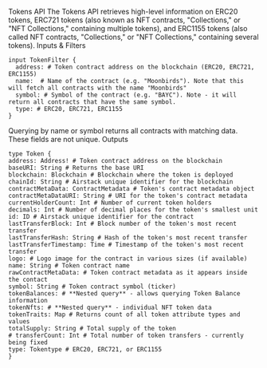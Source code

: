 Tokens API
The Tokens API retrieves high-level information on ERC20 tokens, ERC721 tokens (also known as NFT contracts, "Collections," or "NFT Collections," containing multiple tokens), and ERC1155 tokens (also called NFT contracts, "Collections," or "NFT Collections," containing several tokens).
Inputs & Filters

```code
input TokenFilter {
  address: # Token contract address on the blockchain (ERC20, ERC721, ERC1155)
  name:  # Name of the contract (e.g. "Moonbirds"). Note that this will fetch all contracts with the name "Moonbirds"
  symbol: # Symbol of the contract (e.g. "BAYC"). Note - it will return all contracts that have the same symbol.
  type: # ERC20, ERC721, ERC1155
}
```

Querying by name or symbol returns all contracts with matching data. These fields are not unique.
Outputs

```code
type Token {
address: Address! # Token contract address on the blockchain
baseURI: String # Returns the base URI
blockchain: Blockchain # Blockchain where the token is deployed
chainId: String # Airstack unique identifier for the blockchain
contractMetaData: ContractMetadata # Token's contract metadata object
contractMetaDataURI: String # URI for the token's contract metadata
currentHolderCount: Int # Number of current token holders
decimals: Int # Number of decimal places for the token's smallest unit
id: ID # Airstack unique identifier for the contract
lastTransferBlock: Int # Block number of the token's most recent transfer
lastTransferHash: String # Hash of the token's most recent transfer
lastTransferTimestamp: Time # Timestamp of the token's most recent transfer
logo: # Logo image for the contract in various sizes (if available)
name: String # Token contract name
rawContractMetaData: # Token contract metadata as it appears inside the contact
symbol: String # Token contract symbol (ticker)
tokenBalances: # **Nested query** - allows querying Token Balance information
tokenNfts: # **Nested query** - individual NFT token data
tokenTraits: Map # Returns count of all token attribute types and values
totalSupply: String # Total supply of the token
# transferCount: Int # Total number of token transfers - currently being fixed
type: Tokentype # ERC20, ERC721, or ERC1155
}
```
